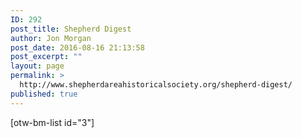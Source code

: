 ```yaml
---
ID: 292
post_title: Shepherd Digest
author: Jon Morgan
post_date: 2016-08-16 21:13:58
post_excerpt: ""
layout: page
permalink: >
  http://www.shepherdareahistoricalsociety.org/shepherd-digest/
published: true
---
```

[otw-bm-list id="3"]